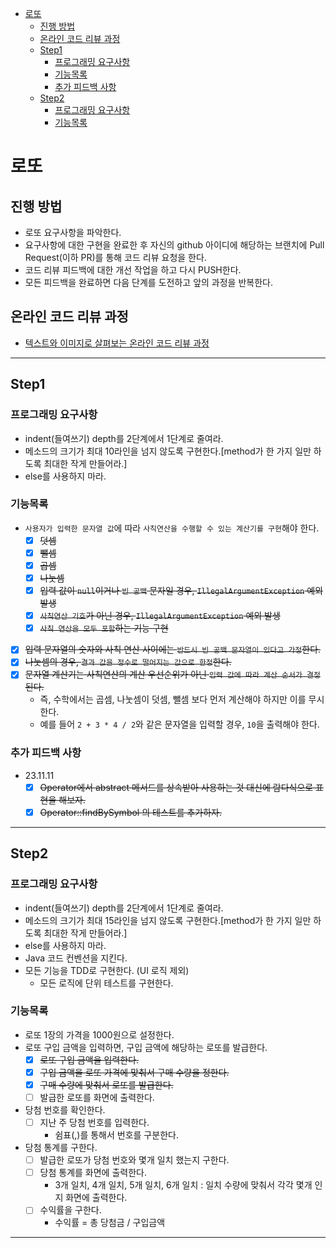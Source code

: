 <!-- TOC -->

* [로또](#로또)
    * [진행 방법](#진행-방법)
    * [온라인 코드 리뷰 과정](#온라인-코드-리뷰-과정)
    * [Step1](#step1)
        * [프로그래밍 요구사항](#프로그래밍-요구사항)
        * [기능목록](#기능목록)
        * [추가 피드백 사항](#추가-피드백-사항)
    * [Step2](#step2)
        * [프로그래밍 요구사항](#프로그래밍-요구사항-1)
        * [기능목록](#기능목록-1)

<!-- TOC -->

# 로또

## 진행 방법

* 로또 요구사항을 파악한다.
* 요구사항에 대한 구현을 완료한 후 자신의 github 아이디에 해당하는 브랜치에 Pull Request(이하 PR)를 통해 코드 리뷰 요청을 한다.
* 코드 리뷰 피드백에 대한 개선 작업을 하고 다시 PUSH한다.
* 모든 피드백을 완료하면 다음 단계를 도전하고 앞의 과정을 반복한다.

## 온라인 코드 리뷰 과정

* [텍스트와 이미지로 살펴보는 온라인 코드 리뷰 과정](https://github.com/next-step/nextstep-docs/tree/master/codereview)

---

## Step1

### 프로그래밍 요구사항

- indent(들여쓰기) depth를 2단계에서 1단계로 줄여라.
- 메소드의 크기가 최대 10라인을 넘지 않도록 구현한다.[method가 한 가지 일만 하도록 최대한 작게 만들어라.]
- else를 사용하지 마라.

### 기능목록

- `사용자가 입력한 문자열 값`에 따라 `사칙연산을 수행할 수 있는 계산기를 구현`해야 한다.
    - [X] ~~덧셈~~
    - [X] ~~뺄셈~~
    - [X] ~~곱셈~~
    - [X] ~~나눗셈~~
    - [X] ~~입력 값이 `null`이거나 `빈 공백` 문자일 경우, `IllegalArgumentException` 예외 발생~~
    - [X] ~~`사칙연산 기호`가 아닌 경우, `IllegalArgumentException` 예외 발생~~
    - [X] ~~`사칙 연산을 모두 포함`하는 기능 구현~~
- [X] ~~입력 문자열의 숫자와 사칙 연산 사이에는 `반드시 빈 공백 문자열이 있다고 가정`한다.~~
- [X] ~~나눗셈의 경우, `결과 값을 정수로 떨어지는 값으로 한정`한다.~~
- [X] ~~문자열 계산기는 사칙연산의 계산 우선순위가 아닌 `입력 값에 따라 계산 순서가 결정`된다.~~
    - 즉, 수학에서는 곱셈, 나눗셈이 덧셈, 뺄셈 보다 먼저 계산해야 하지만 이를 무시한다.
    - 예를 들어 `2 + 3 * 4 / 2`와 같은 문자열을 입력할 경우, `10`을 출력해야 한다.

### 추가 피드백 사항

- 23.11.11
    - [X] ~~Operator에서 abstract 메서드를 상속받아 사용하는 것 대신에 람다식으로 표현을 해보자.~~
    - [X] ~~Operator::findBySymbol 의 테스트를 추가하자.~~

---

## Step2

### 프로그래밍 요구사항

- indent(들여쓰기) depth를 2단계에서 1단계로 줄여라.
- 메소드의 크기가 최대 15라인을 넘지 않도록 구현한다.[method가 한 가지 일만 하도록 최대한 작게 만들어라.]
- else를 사용하지 마라.
- Java 코드 컨벤션을 지킨다.
- 모든 기능을 TDD로 구현한다. (UI 로직 제외)
    - 모든 로직에 단위 테스트를 구현한다.

### 기능목록

- 로또 1장의 가격을 1000원으로 설정한다.
- 로또 구입 금액을 입력하면, 구입 금액에 해당하는 로또를 발급한다.
    - [X] ~~로또 구입 금액을 입력한다.~~
    - [X] ~~구입 금액을 로또 가격에 맞춰서 구매 수량을 정한다.~~
    - [X] ~~구매 수량에 맞춰서 로또를 발급한다.~~
    - [ ] 발급한 로또를 화면에 출력한다.
- 당첨 번호를 확인한다.
    - [ ] 지난 주 당첨 번호를 입력한다.
        - 쉼표(,)를 통해서 번호를 구분한다.
- 당첨 통계를 구한다.
    - [ ] 발급한 로또가 당첨 번호와 몇개 일치 했는지 구한다.
    - [ ] 당첨 통계를 화면에 출력한다.
        - 3개 일치, 4개 일치, 5개 일치, 6개 일치 : 일치 수량에 맞춰서 각각 몇개 인지 화면에 출력한다.
    - [ ] 수익률을 구한다.
        - 수익률 = 총 당첨금 / 구입금액

---
